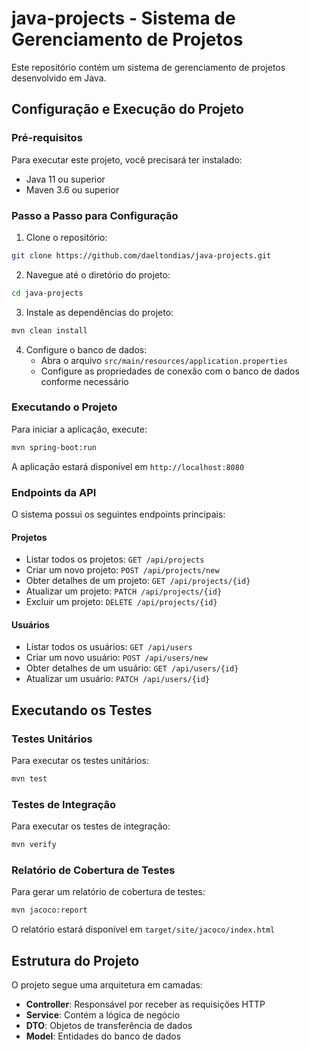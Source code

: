 # java-projects - Sistema de Gerenciamento de Projetos

Este repositório contém um sistema de gerenciamento de projetos desenvolvido em Java.

## Configuração e Execução do Projeto

### Pré-requisitos

Para executar este projeto, você precisará ter instalado:

- Java 11 ou superior
- Maven 3.6 ou superior

### Passo a Passo para Configuração

1. Clone o repositório:

```bash
git clone https://github.com/daeltondias/java-projects.git
```

2. Navegue até o diretório do projeto:

```bash
cd java-projects
```

3. Instale as dependências do projeto:

```bash
mvn clean install
```

4. Configure o banco de dados:
   - Abra o arquivo `src/main/resources/application.properties`
   - Configure as propriedades de conexão com o banco de dados conforme necessário

### Executando o Projeto

Para iniciar a aplicação, execute:

```bash
mvn spring-boot:run
```

A aplicação estará disponível em `http://localhost:8080`

### Endpoints da API

O sistema possui os seguintes endpoints principais:

#### Projetos

- Listar todos os projetos: `GET /api/projects`
- Criar um novo projeto: `POST /api/projects/new`
- Obter detalhes de um projeto: `GET /api/projects/{id}`
- Atualizar um projeto: `PATCH /api/projects/{id}`
- Excluir um projeto: `DELETE /api/projects/{id}`

#### Usuários

- Listar todos os usuários: `GET /api/users`
- Criar um novo usuário: `POST /api/users/new`
- Obter detalhes de um usuário: `GET /api/users/{id}`
- Atualizar um usuário: `PATCH /api/users/{id}`

## Executando os Testes

### Testes Unitários

Para executar os testes unitários:

```bash
mvn test
```

### Testes de Integração

Para executar os testes de integração:

```bash
mvn verify
```

### Relatório de Cobertura de Testes

Para gerar um relatório de cobertura de testes:

```bash
mvn jacoco:report
```

O relatório estará disponível em `target/site/jacoco/index.html`

## Estrutura do Projeto

O projeto segue uma arquitetura em camadas:

- **Controller**: Responsável por receber as requisições HTTP
- **Service**: Contém a lógica de negócio
- **DTO**: Objetos de transferência de dados
- **Model**: Entidades do banco de dados
